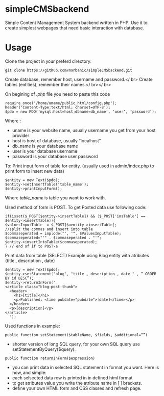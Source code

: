# simpleCMSbackend
Simple Content Management System backend written in PHP. Use it to create simplest webpages that need basic interaction with database.


# Usage

Clone the project in your preferd directory:

```
git clone https://github.com/morbanic/simpleCMSbackend.git
```

Create database, remember host, username and password.</ br>
Create tables (entities), remember their names.</ br></ br>


On begining of _.php_ file you need to paste this code
```
require_once('/home/uname/public_html/config.php');
header('Content-Type:text/html; charset=UTF-8');
$pdo = new PDO('mysql:host=host;dbname=db_name’, ‘user’, ‘password’);
```

Where :
* uname is your website name, usually username you get from your host provider
* host is host of database, usually “localhost”
* db_name is your database name
* user is your database username
* password is your database user password


To:
Print input form of table for entity. (usually used in admin/index.php to print form to insert new data)
```
$entity = new Text($pdo);
$entity->setInsertTable(‘table_name’);
$entity->printInputForm();
```

Where _table_name_ is table you want to work with.

Used method of form is POST. To get Posted data use following code:
```
if(isset($_POST[$entity->insertTable]) && ($_POST['insTable'] == $entity->insertTable)){
$valuesInputTable  = $_POST[$uentity->insertTable];
//split the commas and insert into table
$commaseperated = implode("', '", $ValuesInputTable);
$commaseperated="'" . $commaseperated . "'";
$entity->insertIntoTable($commaseperated);
} // end of if to POST-a
```


Print data from table (SELECT)
Example using Blog entity with atributes {title , description , date}
```
$entity = new Text($pdo);
$entity->setStatement("blog", "title , description , date " , “ ORDER BY id DESC”);
$entity->returnInForm('
<article class="blog-post-thumb">
  <header>
    <h1>[title]</h1>
    <p>Published: <time pubdate="pubdate">[date]</time></p>
  </header>
  <p>[description]</p>
</article>
  ');
```

Used functions in example:
```
public function setStatement($tableName, $fields, $additional=“”) 
```
  * shorter version of long  SQL query, for your own SQL query use setStatementByQuery($query). 
```
public function returnInForm($expression)
```

  * you can print data in selected SQL statement in format you want. 
Here is how, and simple:
* each selsected data row is printed in in defined html format
* to get atributes value you write the atribute name in [ ] brackets.
* define your own HTML form and CSS classes and refresh page.





